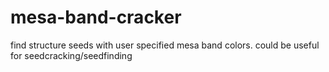 # mesa-band-cracker
find structure seeds with user specified mesa band colors. could be useful for seedcracking/seedfinding
